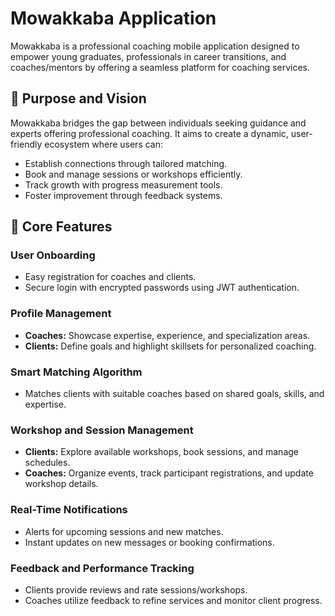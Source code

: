 # Mowakkaba Application

Mowakkaba is a professional coaching mobile application designed to empower young graduates, professionals in career transitions, and coaches/mentors by offering a seamless platform for coaching services.

## 🌟 Purpose and Vision

Mowakkaba bridges the gap between individuals seeking guidance and experts offering professional coaching. It aims to create a dynamic, user-friendly ecosystem where users can:

- Establish connections through tailored matching.
- Book and manage sessions or workshops efficiently.
- Track growth with progress measurement tools.
- Foster improvement through feedback systems.

## 🚀 Core Features

### User Onboarding
- Easy registration for coaches and clients.
- Secure login with encrypted passwords using JWT authentication.

### Profile Management
- **Coaches:** Showcase expertise, experience, and specialization areas.
- **Clients:** Define goals and highlight skillsets for personalized coaching.

### Smart Matching Algorithm
- Matches clients with suitable coaches based on shared goals, skills, and expertise.

### Workshop and Session Management
- **Clients:** Explore available workshops, book sessions, and manage schedules.
- **Coaches:** Organize events, track participant registrations, and update workshop details.

### Real-Time Notifications
- Alerts for upcoming sessions and new matches.
- Instant updates on new messages or booking confirmations.

### Feedback and Performance Tracking
- Clients provide reviews and rate sessions/workshops.
- Coaches utilize feedback to refine services and monitor client progress.
